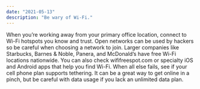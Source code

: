 ```yaml
---
date: "2021-05-13"
description: "Be wary of Wi-Fi."
---
```


When you’re working away from your primary office location, connect to Wi-Fi hotspots you know and trust. Open networks can be used by hackers so be careful when choosing a network to join. Larger companies like Starbucks, Barnes & Noble, Panera, and McDonald’s have free Wi-Fi locations nationwide. You can also check wififreespot.com or specialty iOS and Android apps that help you find Wi-Fi. When all else fails, see if your cell phone plan supports tethering. It can be a great way to get online in a pinch, but be careful with data usage if you lack an unlimited data plan.